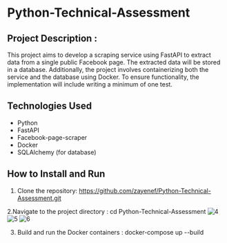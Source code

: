 # Python-Technical-Assessment
## Project Description :

This project aims to develop a scraping service using FastAPI to extract data from a single public Facebook page. The extracted data will be stored in a database. Additionally, the project involves containerizing both the service and the database using Docker. To ensure functionality, the implementation will include writing a minimum of one test.
## Technologies Used

- Python
- FastAPI
- Facebook-page-scraper
- Docker
- SQLAlchemy (for database)

## How to Install and Run

1. Clone the repository:
   https://github.com/zayenef/Python-Technical-Assessment.git
   

2.Navigate to the project directory :
  cd Python-Technical-Assessment
![4](https://github.com/zayenef/Python-Technical-Assessment/assets/88392560/1095419a-b652-417c-b0aa-7d2a8ecafe55)
![5](https://github.com/zayenef/Python-Technical-Assessment/assets/88392560/168c1711-99ca-4787-a088-f26014d40126)
![6](https://github.com/zayenef/Python-Technical-Assessment/assets/88392560/eb03ce9c-2004-45dd-87cd-58ca0cd7590b)


3. Build and run the Docker containers :
   docker-compose up --build

